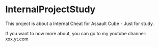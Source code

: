 # InternalProjectStudy
This project is about a Internal Cheat for Assault Cube - Just for study.

If you want to now more about, you can go to my youtube channel: xxx.yt.com
